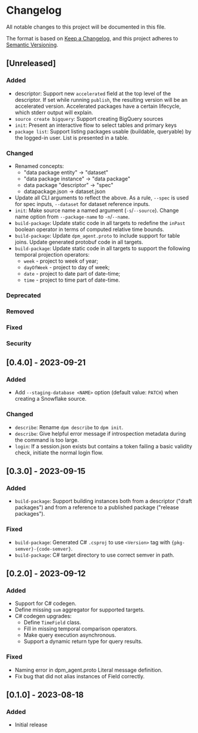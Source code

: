 # Changelog

All notable changes to this project will be documented in this file.

The format is based on [Keep a Changelog](https://keepachangelog.com/en/1.1.0/),
and this project adheres to [Semantic Versioning](https://semver.org/spec/v2.0.0.html).

## [Unreleased]

### Added
- descriptor: Support new `accelerated` field at the top level of the descriptor. If set while running `publish`, the resulting version will be an accelerated version. Accelerated packages have a certain lifecycle, which stderr output will explain.
- `source create bigquery`: Support creating BigQuery sources
- `init`: Present an interactive flow to select tables and primary keys
- `package list`: Support listing packages usable (buildable, queryable) by the logged-in user. List is presented in a table.

### Changed
- Renamed concepts:
  - "data package entity" -> "dataset"
  - "data package instance" -> "data package"
  - data package "descriptor" -> "spec"
  - datapackage.json -> dataset.json
- Update all CLI arguments to reflect the above. As a rule, `--spec` is used for spec inputs, `--dataset` for dataset reference inputs.
- `init`: Make source name a named argument (`-s`/`--source`). Change name option from `--package-name` to `-n`/`--name`.
- `build-package`: Update static code in all targets to redefine the
`inPast` boolean operator in terms of computed relative time bounds.
- `build-package`: Update `dpm_agent.proto` to include support for table joins. Update generated protobuf code in all targets.
- `build-package`: Update static code in all targets to support the following temporal projection operators:
  - `week` - project to week of year;
  - `dayOfWeek` - project to day of week;
  - `date` - project to date part of date-time;
  - `time` - project to time part of date-time.

### Deprecated

### Removed

### Fixed

### Security

## [0.4.0] - 2023-09-21
### Added
- Add `--staging-database <NAME>` option (default value: `PATCH`) when creating a Snowflake source.

### Changed
- `describe`: Rename `dpm describe` to `dpm init`.
- `describe`: Give helpful error message if introspection metadata during the command is too large.
- `login`: If a session.json exists but contains a token failing a basic validity check, initiate the normal login flow.

## [0.3.0] - 2023-09-15
### Added
- `build-package`: Support building instances both from a descriptor ("draft
packages") and from a reference to a published package ("release packages").

### Fixed
- `build-package`: Generated C# `.csproj` to use `<Version>` tag with `{pkg-semver}-{code-semver}`.
- `build-package`: C# target directory to use correct semver in path.

## [0.2.0] - 2023-09-12
### Added
- Support for C# codegen.
- Define missing `sum` aggregator for supported targets.
- C# codegen upgrades:
  - Define `TimeField` class.
  - Fill in missing temporal comparison operators.
  - Make query execution asynchronous.
  - Support a dynamic return type for query results.

### Fixed
- Naming error in dpm_agent.proto Literal message definition.
- Fix bug that did not alias instances of Field<T> correctly.

## [0.1.0] - 2023-08-18

### Added

- Initial release
